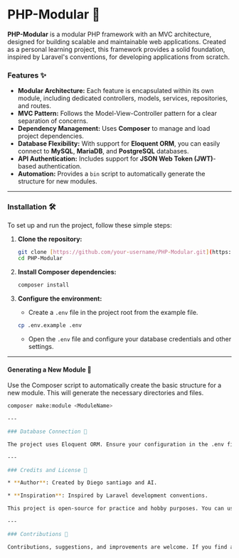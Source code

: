 # PHP-Modular 🚀

**PHP-Modular** is a modular PHP framework with an MVC architecture, designed for building scalable and maintainable web applications. Created as a personal learning project, this framework provides a solid foundation, inspired by Laravel's conventions, for developing applications from scratch.

### Features ✨

* **Modular Architecture:** Each feature is encapsulated within its own module, including dedicated controllers, models, services, repositories, and routes.
* **MVC Pattern:** Follows the Model-View-Controller pattern for a clear separation of concerns.
* **Dependency Management:** Uses **Composer** to manage and load project dependencies.
* **Database Flexibility:** With support for **Eloquent ORM**, you can easily connect to **MySQL**, **MariaDB**, and **PostgreSQL** databases.
* **API Authentication:** Includes support for **JSON Web Token (JWT)**-based authentication.
* **Automation:** Provides a `bin` script to automatically generate the structure for new modules.

---

### Installation 🛠️

To set up and run the project, follow these simple steps:

1.  **Clone the repository:**

    ```bash
    git clone [https://github.com/your-username/PHP-Modular.git](https://github.com/your-username/PHP-Modular.git)
    cd PHP-Modular
    ```

2.  **Install Composer dependencies:**

    ```bash
    composer install
    ```

3.  **Configure the environment:**
    * Create a `.env` file in the project root from the example file.

    ```bash
    cp .env.example .env
    ```

    * Open the `.env` file and configure your database credentials and other settings.

---

#### Generating a New Module 📂

Use the Composer script to automatically create the basic structure for a new module. This will generate the necessary directories and files.

```bash
composer make:module <ModuleName>

---

### Database Connection 💾

The project uses Eloquent ORM. Ensure your configuration in the .env file is correct for your chosen database (MySQL, MariaDB, or PostgreSQL).

---

### Credits and License 📜

* **Author**: Created by Diego santiago and AI.

* **Inspiration**: Inspired by Laravel development conventions.

This project is open-source for practice and hobby purposes. You can use the MIT License, which allows others to use, modify, and distribute the code freely.

---

### Contributions 🤝

Contributions, suggestions, and improvements are welcome. If you find a bug or have an idea to enhance the framework, please open an issue or submit a pull request.